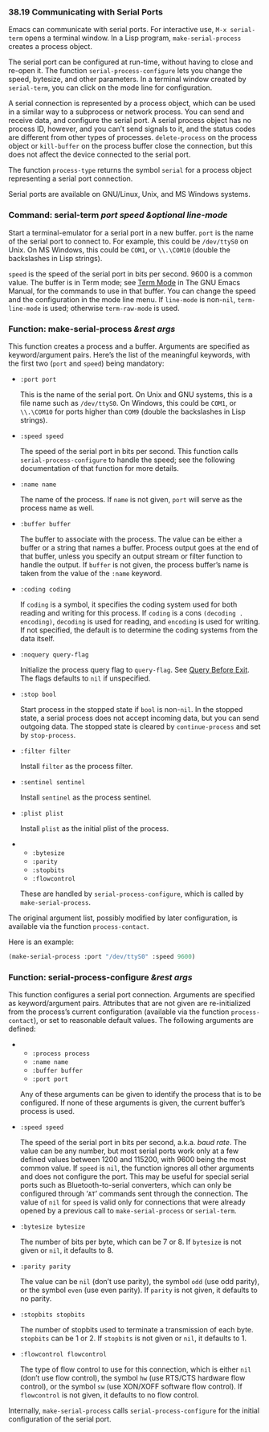 

### 38.19 Communicating with Serial Ports

Emacs can communicate with serial ports. For interactive use, `M-x serial-term` opens a terminal window. In a Lisp program, `make-serial-process` creates a process object.

The serial port can be configured at run-time, without having to close and re-open it. The function `serial-process-configure` lets you change the speed, bytesize, and other parameters. In a terminal window created by `serial-term`, you can click on the mode line for configuration.

A serial connection is represented by a process object, which can be used in a similar way to a subprocess or network process. You can send and receive data, and configure the serial port. A serial process object has no process ID, however, and you can’t send signals to it, and the status codes are different from other types of processes. `delete-process` on the process object or `kill-buffer` on the process buffer close the connection, but this does not affect the device connected to the serial port.

The function `process-type` returns the symbol `serial` for a process object representing a serial port connection.

Serial ports are available on GNU/Linux, Unix, and MS Windows systems.

### Command: **serial-term** *port speed \&optional line-mode*

Start a terminal-emulator for a serial port in a new buffer. `port` is the name of the serial port to connect to. For example, this could be `/dev/ttyS0` on Unix. On MS Windows, this could be `COM1`, or `\\.\COM10` (double the backslashes in Lisp strings).

`speed` is the speed of the serial port in bits per second. 9600 is a common value. The buffer is in Term mode; see [Term Mode](https://www.gnu.org/software/emacs/manual/html_node/emacs/Term-Mode.html#Term-Mode) in The GNU Emacs Manual, for the commands to use in that buffer. You can change the speed and the configuration in the mode line menu. If `line-mode` is non-`nil`, `term-line-mode` is used; otherwise `term-raw-mode` is used.

### Function: **make-serial-process** *\&rest args*

This function creates a process and a buffer. Arguments are specified as keyword/argument pairs. Here’s the list of the meaningful keywords, with the first two (`port` and `speed`) being mandatory:

*   `:port port`

    This is the name of the serial port. On Unix and GNU systems, this is a file name such as `/dev/ttyS0`. On Windows, this could be `COM1`, or `\\.\COM10` for ports higher than `COM9` (double the backslashes in Lisp strings).

*   `:speed speed`

    The speed of the serial port in bits per second. This function calls `serial-process-configure` to handle the speed; see the following documentation of that function for more details.

*   `:name name`

    The name of the process. If `name` is not given, `port` will serve as the process name as well.

*   `:buffer buffer`

    The buffer to associate with the process. The value can be either a buffer or a string that names a buffer. Process output goes at the end of that buffer, unless you specify an output stream or filter function to handle the output. If `buffer` is not given, the process buffer’s name is taken from the value of the `:name` keyword.

*   `:coding coding`

    If `coding` is a symbol, it specifies the coding system used for both reading and writing for this process. If `coding` is a cons `(decoding . encoding)`, `decoding` is used for reading, and `encoding` is used for writing. If not specified, the default is to determine the coding systems from the data itself.

*   `:noquery query-flag`

    Initialize the process query flag to `query-flag`. See [Query Before Exit](Query-Before-Exit.html). The flags defaults to `nil` if unspecified.

*   `:stop bool`

    Start process in the stopped state if `bool` is non-`nil`. In the stopped state, a serial process does not accept incoming data, but you can send outgoing data. The stopped state is cleared by `continue-process` and set by `stop-process`.

*   `:filter filter`

    Install `filter` as the process filter.

*   `:sentinel sentinel`

    Install `sentinel` as the process sentinel.

*   `:plist plist`

    Install `plist` as the initial plist of the process.

*   *   `:bytesize`
    *   `:parity`
    *   `:stopbits`
    *   `:flowcontrol`

    These are handled by `serial-process-configure`, which is called by `make-serial-process`.

The original argument list, possibly modified by later configuration, is available via the function `process-contact`.

Here is an example:

```lisp
(make-serial-process :port "/dev/ttyS0" :speed 9600)
```

### Function: **serial-process-configure** *\&rest args*

This function configures a serial port connection. Arguments are specified as keyword/argument pairs. Attributes that are not given are re-initialized from the process’s current configuration (available via the function `process-contact`), or set to reasonable default values. The following arguments are defined:

*   *   `:process process`
    *   `:name name`
    *   `:buffer buffer`
    *   `:port port`

    Any of these arguments can be given to identify the process that is to be configured. If none of these arguments is given, the current buffer’s process is used.

*   `:speed speed`

    The speed of the serial port in bits per second, a.k.a. *baud rate*. The value can be any number, but most serial ports work only at a few defined values between 1200 and 115200, with 9600 being the most common value. If `speed` is `nil`, the function ignores all other arguments and does not configure the port. This may be useful for special serial ports such as Bluetooth-to-serial converters, which can only be configured through ‘`AT`’ commands sent through the connection. The value of `nil` for `speed` is valid only for connections that were already opened by a previous call to `make-serial-process` or `serial-term`.

*   `:bytesize bytesize`

    The number of bits per byte, which can be 7 or 8. If `bytesize` is not given or `nil`, it defaults to 8.

*   `:parity parity`

    The value can be `nil` (don’t use parity), the symbol `odd` (use odd parity), or the symbol `even` (use even parity). If `parity` is not given, it defaults to no parity.

*   `:stopbits stopbits`

    The number of stopbits used to terminate a transmission of each byte. `stopbits` can be 1 or 2. If `stopbits` is not given or `nil`, it defaults to 1.

*   `:flowcontrol flowcontrol`

    The type of flow control to use for this connection, which is either `nil` (don’t use flow control), the symbol `hw` (use RTS/CTS hardware flow control), or the symbol `sw` (use XON/XOFF software flow control). If `flowcontrol` is not given, it defaults to no flow control.

Internally, `make-serial-process` calls `serial-process-configure` for the initial configuration of the serial port.
